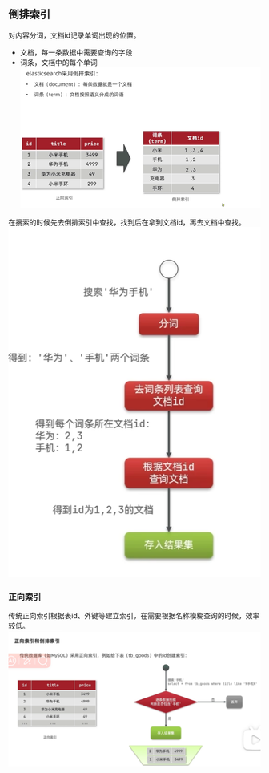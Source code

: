 ## 倒排索引
对内容分词，文档id记录单词出现的位置。
- 文档，每一条数据中需要查询的字段
- 词条，文档中的每个单词
![](../images/part1/elasticsearch-03-02.png)

在搜索的时候先去倒排索引中查找，找到后在拿到文档id，再去文档中查找。
![](../images/part1/elasticsearch-03-03.png)

### 正向索引
传统正向索引根据表id、外键等建立索引，在需要根据名称模糊查询的时候，效率较低。
![](../images/part1/elasticsearch-03-01.png)

